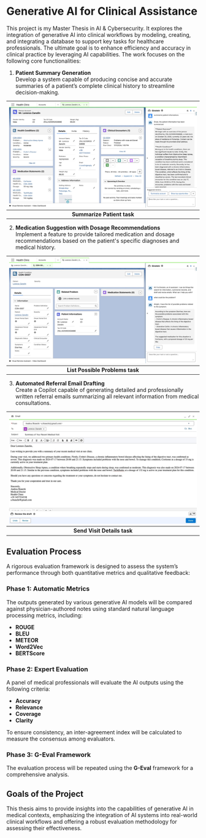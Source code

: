 # Generative AI for Clinical Assistance
This project is my Master Thesis in AI & Cybersecurity. 
It explores the integration of generative AI into clinical workflows by modeling, creating, and integrating a database to support key tasks for healthcare professionals. The ultimate goal is to enhance efficiency and accuracy in clinical practice by leveraging AI capabilities. The work focuses on the following core functionalities:

1. **Patient Summary Generation**  
   Develop a system capable of producing concise and accurate summaries of a patient’s complete clinical history to streamline decision-making.

| <img src="HealthClinic/images/SummarizePatient.jpg"> |
|:--:|
| <b>Summarize Patient task</b>|

2. **Medication Suggestion with Dosage Recommendations**  
   Implement a feature to provide tailored medication and dosage recommendations based on the patient's specific diagnoses and medical history.

| <img src="HealthClinic/images/ListPossibleProblems.jpg"> |
|:--:|
| <b>List Possible Problems task</b>|

3. **Automated Referral Email Drafting**  
   Create a Copilot capable of generating detailed and professionally written referral emails summarizing all relevant information from medical consultations.

| <img src="HealthClinic/images/SendPatientDetails.jpg"> |
|:--:|
| <b>Send Visit Details task</b>|

## Evaluation Process

A rigorous evaluation framework is designed to assess the system’s performance through both quantitative metrics and qualitative feedback:

### Phase 1: Automatic Metrics  
The outputs generated by various generative AI models will be compared against physician-authored notes using standard natural language processing metrics, including:  
- **ROUGE**  
- **BLEU**  
- **METEOR**  
- **Word2Vec**  
- **BERTScore**  

### Phase 2: Expert Evaluation  
A panel of medical professionals will evaluate the AI outputs using the following criteria:  
- **Accuracy**  
- **Relevance**  
- **Coverage**  
- **Clarity**  

To ensure consistency, an inter-agreement index will be calculated to measure the consensus among evaluators.

### Phase 3: G-Eval Framework  
The evaluation process will be repeated using the **G-Eval** framework for a comprehensive analysis.

## Goals of the Project

This thesis aims to provide insights into the capabilities of generative AI in medical contexts, emphasizing the integration of AI systems into real-world clinical workflows and offering a robust evaluation methodology for assessing their effectiveness.
